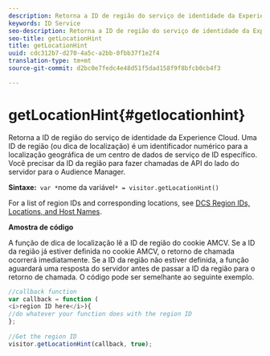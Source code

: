 ```yaml
---
description: Retorna a ID de região do serviço de identidade da Experience Cloud. Uma ID de região (ou dica de localização) é um identificador numérico para a localização geográfica de um centro de dados de serviço de ID específico. Você precisar da ID da região para fazer chamadas de API do lado do servidor para o Audience Manager.
keywords: ID Service
seo-description: Retorna a ID de região do serviço de identidade da Experience Cloud. Uma ID de região (ou dica de localização) é um identificador numérico para a localização geográfica de um centro de dados de serviço de ID específico. Você precisar da ID da região para fazer chamadas de API do lado do servidor para o Audience Manager.
seo-title: getLocationHint
title: getLocationHint
uuid: cdc312b7-d270-4a5c-a2bb-0fbb37f1e2f4
translation-type: tm+mt
source-git-commit: d2bc0e7fedc4e48d51f5dad158f9f8bfcb0cb4f3

---
```



# getLocationHint{#getlocationhint}

Retorna a ID de região do serviço de identidade da Experience Cloud. Uma ID de região (ou dica de localização) é um identificador numérico para a localização geográfica de um centro de dados de serviço de ID específico. Você precisar da ID da região para fazer chamadas de API do lado do servidor para o Audience Manager.

**Sintaxe:**` var *`nome da variável`* = visitor.getLocationHint()`

For a list of region IDs and corresponding locations, see [DCS Region IDs, Locations, and Host Names](https://docs.adobe.com/content/help/en/audience-manager/user-guide/api-and-sdk-code/dcs/dcs-api-reference/dcs-regions.html).

**Amostra de código**

A função de dica de localização lê a ID de região do cookie AMCV. Se a ID da região já estiver definida no cookie AMCV, o retorno de chamada ocorrerá imediatamente. Se a ID da região não estiver definida, a função aguardará uma resposta do servidor antes de passar a ID da região para o retorno de chamada. O código pode ser semelhante ao seguinte exemplo.

```js
//callback function 
var callback = function ( 
<i>region ID here</i>){ 
//do whatever your function does with the region ID 
}; 
 
//Get the region ID 
visitor.getLocationHint(callback, true); 
```


